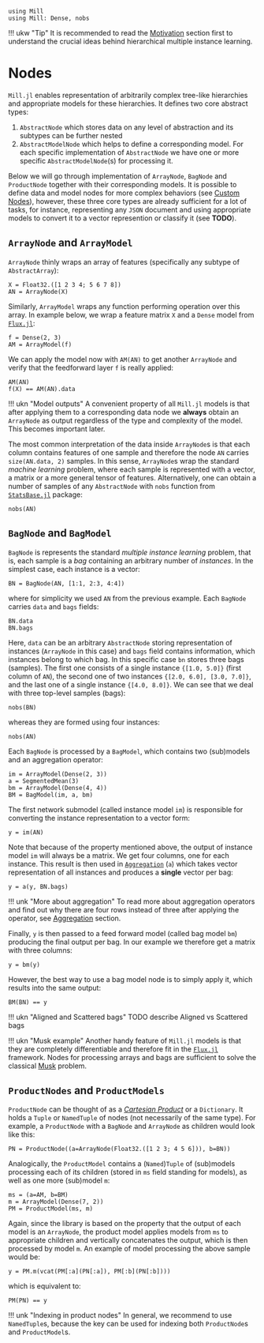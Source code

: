 ```@setup mill 
using Mill
using Mill: Dense, nobs
```

!!! ukw "Tip"
    It is recommended to read the [Motivation](@ref) section first to understand the crucial ideas behind hierarchical multiple instance learning.

# Nodes

`Mill.jl` enables representation of arbitrarily complex tree-like hierarchies and appropriate models for these hierarchies. It defines two core abstract types:

1. `AbstractNode` which stores data on any level of abstraction and its subtypes can be further nested
2. `AbstractModelNode` which helps to define a corresponding model. For each specific implementation of `AbstractNode` we have one or more specific `AbstractModelNode`(s) for processing it.

Below we will go through implementation of `ArrayNode`, `BagNode` and `ProductNode` together with their corresponding models. It is possible to define data and model nodes for more complex behaviors (see [Custom Nodes](@ref)), however, these three core types are already sufficient for a lot of tasks, for instance, representing any `JSON` document and using appropriate models to convert it to a vector represention or classify it (see **TODO**).

## `ArrayNode` and `ArrayModel`

`ArrayNode` thinly wraps an array of features (specifically any subtype of `AbstractArray`):

```@repl mill
X = Float32.([1 2 3 4; 5 6 7 8])
AN = ArrayNode(X)
```

Similarly, `ArrayModel` wraps any function performing operation over this array. In example below, we wrap a feature matrix `X` and a `Dense` model from [`Flux.jl`](https://fluxml.ai):

```@repl mill
f = Dense(2, 3)
AM = ArrayModel(f)
```

We can apply the model now with `AM(AN)` to get another `ArrayNode` and verify that the feedforward layer `f` is really applied:

```@repl mill
AM(AN)
f(X) == AM(AN).data
```

!!! ukn "Model outputs"
    A convenient property of all `Mill.jl` models is that after applying them to a corresponding data node we **always** obtain an `ArrayNode` as output regardless of the type and complexity of the model. This becomes important later.

The most common interpretation of the data inside `ArrayNode`s is that each column contains features of one sample and therefore the node `AN` carries `size(AN.data, 2)` samples. In this sense, `ArrayNode`s wrap the standard *machine learning* problem, where each sample is represented with a vector, a matrix or a more general tensor of features. Alternatively, one can obtain a number of samples of any `AbstractNode` with `nobs` function from [`StatsBase.jl`](https://github.com/JuliaStats/StatsBase.jl) package:

```@repl mill
nobs(AN)
```

## `BagNode` and `BagModel`

`BagNode` is represents the standard *multiple instance learning* problem, that is, each sample is a *bag* containing an arbitrary number of *instances*. In the simplest case, each instance is a vector:

```@repl mill
BN = BagNode(AN, [1:1, 2:3, 4:4])
```

where for simplicity we used `AN` from the previous example. Each `BagNode` carries `data` and `bags` fields:

```@repl mill
BN.data
BN.bags
```

Here, `data` can be an arbitrary `AbstractNode` storing representation of instances (`ArrayNode` in this case) and `bags` field contains information, which instances belong to which bag. In this specific case `bn` stores three bags (samples). The first one consists of a single instance `{[1.0, 5.0]}` (first column of `AN`), the second one of two instances `{[2.0, 6.0], [3.0, 7.0]}`, and the last one of a single instance `{[4.0, 8.0]}`. We can see that we deal with three top-level samples (bags):

```@repl mill
nobs(BN)
```

whereas they are formed using four instances:

```@repl mill
nobs(AN)
```

Each `BagNode` is processed by a `BagModel`, which contains two (sub)models and an aggregation operator:

```@repl mill
im = ArrayModel(Dense(2, 3))
a = SegmentedMean(3)
bm = ArrayModel(Dense(4, 4))
BM = BagModel(im, a, bm)
```

The first network submodel (called instance model `im`) is responsible for converting the instance representation to a vector form:

```@repl mill
y = im(AN)
```

Note that because of the property mentioned above, the output of instance model `im` will always be a matrix. We get four columns, one for each instance. This result is then used in [`Aggregation`](@ref) (`a`) which takes vector representation of all instances and produces a **single** vector per bag:

```@repl mill
y = a(y, BN.bags)
```

!!! unk "More about aggregation"
    To read more about aggregation operators and find out why there are four rows instead of three after applying the operator, see [Aggregation](@ref) section.

Finally, `y` is then passed to a feed forward model (called bag model `bm`) producing the final output per bag. In our example we therefore get a matrix with three columns:

```@repl mill
y = bm(y)
```

However, the best way to use a bag model node is to simply apply it, which results into the same output:

```@repl mill
BM(BN) == y
```

!!! ukn "Aligned and Scattered bags"
    TODO describe Aligned vs Scattered bags

!!! ukn "Musk example"
    Another handy feature of `Mill.jl` models is that they are completely differentiable and therefore fit in the [`Flux.jl`](https://fluxml.ai) framework. Nodes for processing arrays and bags are sufficient to solve the classical [Musk](@ref) problem.

## `ProductNodes` and `ProductModels`

`ProductNode` can be thought of as a [*Cartesian Product*](https://en.wikipedia.org/wiki/Cartesian_product) or a `Dictionary`. It holds a `Tuple` or `NamedTuple` of nodes (not necessarily of the same type). For example, a `ProductNode` with a `BagNode` and `ArrayNode` as children would look like this:

```@repl mill
PN = ProductNode((a=ArrayNode(Float32.([1 2 3; 4 5 6])), b=BN))
```

Analogically, the `ProductModel` contains a (`Named`)`Tuple` of (sub)models processing each of its children (stored in `ms` field standing for models), as well as one more (sub)model `m`:

```@repl mill
ms = (a=AM, b=BM)
m = ArrayModel(Dense(7, 2))
PM = ProductModel(ms, m)
```

Again, since the library is based on the property that the output of each model is an `ArrayNode`, the product model applies models from `ms` to appropriate children and vertically concatenates the output, which is then processed by model `m`. An example of model processing the above sample would be:

```@repl mill
y = PM.m(vcat(PM[:a](PN[:a]), PM[:b](PN[:b])))
```

which is equivalent to:

```@repl mill
PM(PN) == y
```

!!! unk "Indexing in product nodes"
    In general, we recommend to use `NamedTuple`s, because the key can be used for indexing both `ProductNode`s and `ProductModel`s.
